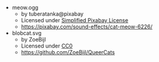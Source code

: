 - meow.ogg
  - by tuberatanka@pixabay
  - Licensed under [Simplified Pixabay License](https://pixabay.com/service/license/)
  - https://pixabay.com/sound-effects/cat-meow-6226/
- blobcat.svg
  - by ZoeBijl
  - Licensed under [CC0](https://creativecommons.org/share-your-work/public-domain/cc0/)
  - https://github.com/ZoeBijl/QueerCats